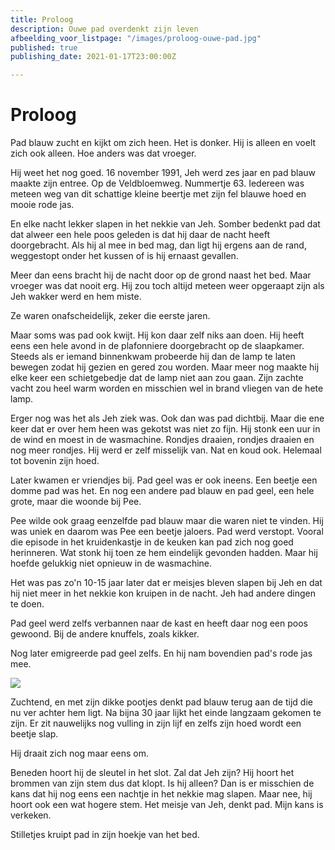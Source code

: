 ```yaml
---
title: Proloog
description: Ouwe pad overdenkt zijn leven
afbeelding_voor_listpage: "/images/proloog-ouwe-pad.jpg"
published: true
publishing_date: 2021-01-17T23:00:00Z

---
```

# Proloog

Pad blauw zucht en kijkt om zich heen. Het is donker. Hij is alleen en voelt zich ook alleen. Hoe anders was dat vroeger.

Hij weet het nog goed. 16 november 1991, Jeh werd zes jaar en pad blauw maakte zijn entree. Op de Veldbloemweg. Nummertje 63. Iedereen was meteen weg van dit schattige kleine beertje met zijn fel blauwe hoed en mooie rode jas.

En elke nacht lekker slapen in het nekkie van Jeh. Somber bedenkt pad dat dat alweer een hele poos geleden is dat hij daar de nacht heeft doorgebracht. Als hij al mee in bed mag, dan ligt hij ergens aan de rand, weggestopt onder het kussen of is hij ernaast gevallen.

Meer dan eens bracht hij de nacht door op de grond naast het bed.  Maar vroeger was dat nooit erg. Hij zou toch altijd meteen weer opgeraapt zijn als Jeh wakker werd en hem miste.

Ze waren onafscheidelijk, zeker die eerste jaren.

Maar soms was pad ook kwijt. Hij kon daar zelf niks aan doen. Hij heeft eens een hele avond in de plafonniere doorgebracht op de slaapkamer. Steeds als er iemand binnenkwam probeerde hij dan de lamp te laten bewegen zodat hij gezien en gered zou worden. Maar meer nog maakte hij elke keer een schietgebedje dat de lamp niet aan zou gaan. Zijn zachte vacht zou heel warm worden en misschien wel in brand vliegen van de hete lamp.

Erger nog was het als Jeh ziek was. Ook dan was pad dichtbij. Maar die ene keer dat er over hem heen was gekotst was niet zo fijn. Hij stonk een uur in de wind en moest in de wasmachine. Rondjes draaien, rondjes draaien en nog meer rondjes. Hij werd er zelf misselijk van. Nat en koud ook. Helemaal tot bovenin zijn hoed.

Later kwamen er vriendjes bij. Pad geel was er ook ineens. Een beetje een domme pad was het. En nog een andere pad blauw en pad geel, een hele grote, maar die woonde bij Pee.

Pee wilde ook graag eenzelfde pad blauw maar die waren niet te vinden. Hij was uniek en daarom was Pee een beetje jaloers. Pad werd verstopt. Vooral die episode in het kruidenkastje in de keuken kan pad zich nog goed herinneren. Wat stonk hij toen ze hem eindelijk gevonden hadden. Maar hij hoefde gelukkig niet opnieuw in de wasmachine.

Het was pas zo'n 10-15 jaar later dat er meisjes bleven slapen bij Jeh en dat hij niet meer in het nekkie kon kruipen in de nacht. Jeh had andere dingen te doen.

Pad geel werd zelfs verbannen naar de kast en heeft daar nog een poos gewoond. Bij de andere knuffels, zoals kikker.

Nog later emigreerde pad geel zelfs. En hij nam bovendien pad's rode jas mee.

![](/images/proloog-ouwe-pad.jpg)

Zuchtend, en met zijn dikke pootjes denkt pad blauw terug aan de tijd die nu ver achter hem ligt. Na bijna 30 jaar lijkt het einde langzaam gekomen te zijn. Er zit nauwelijks nog vulling in zijn lijf en zelfs zijn hoed wordt een beetje slap.

Hij draait zich nog maar eens om.

Beneden hoort hij de sleutel in het slot. Zal dat Jeh zijn? Hij hoort het brommen van zijn stem dus dat klopt. Is hij alleen? Dan is er misschien de kans dat hij nog eens een nachtje in het nekkie mag slapen. Maar nee, hij hoort ook een wat hogere stem. Het meisje van Jeh, denkt pad. Mijn kans is verkeken.

Stilletjes kruipt pad in zijn hoekje van het bed.